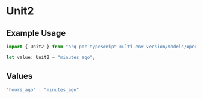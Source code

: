 # Unit2

## Example Usage

```typescript
import { Unit2 } from "orq-poc-typescript-multi-env-version/models/operations";

let value: Unit2 = "minutes_ago";
```

## Values

```typescript
"hours_ago" | "minutes_ago"
```
